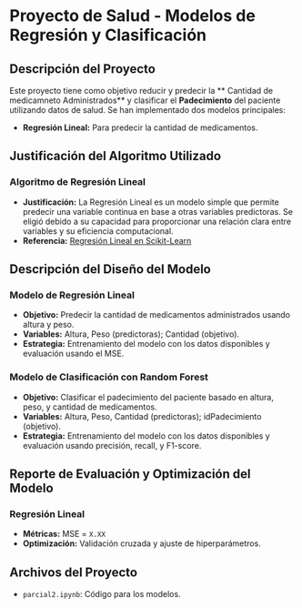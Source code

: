 # Proyecto de Salud - Modelos de Regresión y Clasificación

## Descripción del Proyecto

Este proyecto tiene como objetivo reducir y predecir la ** Cantidad de medicamneto Administrados** y clasificar el **Padecimiento** del paciente utilizando datos de salud. Se han implementado dos modelos principales:

- **Regresión Lineal:** Para predecir la cantidad de medicamentos.

## Justificación del Algoritmo Utilizado

### Algoritmo de Regresión Lineal
- **Justificación:** La Regresión Lineal es un modelo simple que permite predecir una variable continua en base a otras variables predictoras. Se eligió debido a su capacidad para proporcionar una relación clara entre variables y su eficiencia computacional.
- **Referencia:** [Regresión Lineal en Scikit-Learn](https://scikit-learn.org/stable/modules/linear_model.html#linear-regression)


## Descripción del Diseño del Modelo

### Modelo de Regresión Lineal
- **Objetivo:** Predecir la cantidad de medicamentos administrados usando altura y peso.
- **Variables:** Altura, Peso (predictoras); Cantidad (objetivo).
- **Estrategia:** Entrenamiento del modelo con los datos disponibles y evaluación usando el MSE.

### Modelo de Clasificación con Random Forest
- **Objetivo:** Clasificar el padecimiento del paciente basado en altura, peso, y cantidad de medicamentos.
- **Variables:** Altura, Peso, Cantidad (predictoras); idPadecimiento (objetivo).
- **Estrategia:** Entrenamiento del modelo con los datos disponibles y evaluación usando precisión, recall, y F1-score.

## Reporte de Evaluación y Optimización del Modelo

### Regresión Lineal
- **Métricas:** MSE = `X.XX`
- **Optimización:** Validación cruzada y ajuste de hiperparámetros.


## Archivos del Proyecto

- `parcial2.ipynb`: Código para los modelos.
